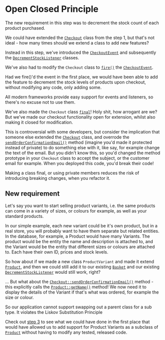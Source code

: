 # Open Closed Principle

The new requirement in this step was to decrement the stock count of each product purchased.

We could have extended the <a href="../1_SingleResponsibilityPrinciple/Checkout.php">`Checkout`</a> class from the step 1, but that's not ideal - how many times should we extend a class to add new features? 

Instead in this step, we've introduced the <a href="CheckoutEvent.php">`CheckoutEvent`</a> and subsequently the <a href="DecrementStockListener.php">`DecrementStockListener`</a> classes.

We've also had to modify the `Checkout` class to <a href="Checkout.php#L25">`fire()`</a> the <a href="CheckoutEvent.php">`CheckoutEvent`</a>.

Had we fire()'d the event in the first place, we would have been able to add the feature to decrement the stock levels of products upon checkout, without modifying any code, only adding some.

All modern frameworks provide easy support for events and listeners, so there's no excuse not to use them.
 
We've also made the `Checkout` class <a href="Checkout.php#L5">`final`</a>! Holy shit, how arrogant are we? But we've made our checkout functionality open for extension, whilst also making it closed for modification.
 
This is controversial with some developers, but consider the implication that someone else extended the <a href="Checkout.php">`Checkout`</a> class, and overrode the <a href="Checkout.php#L39">`sendOrderConfirmationEmail()`</a> method (imagine you'd made it protected instead of private) to do something else with it, like say, for example change the text of the email. But you didn't know this, so you'd changed the method prototype in your `Checkout` class to accept the subject, or the customer email for example. When you deployed this code, you'd break their code!
 
Making a class final, or using private members reduces the risk of introducing breaking changes, when you refactor it.

## New requirement

Let's say you want to start selling product variants, i.e. the same products can come in a variety of sizes, or colours for example, as well as your standard products.
 
In our simple example, each new variant could be it's own product, but in a real store, you will probably want to have them separate but related entities. In the database, for example, a Product would have many Variants. The product would be the entity the name and description is attached to, and the Variant would be the entity that different sizes or colours are attached to. Each have their own ID, prices and stock levels.

So how about if we made a new class `ProductVariant` and made it extend <a href="Product.php">`Product`</a>, and then we could still add it to our existing <a href="Basket.php">`Basket`</a> and our existing <a href="DecrementStockListener.php">`DecrementStockListener`</a> would still work, right?
 
... But what about the <a href="Checkout.php#L39">`Checkout::sendOrderConfirmationEmail()`</a> method - this explicitly calls the <a href="Product.php#L43">`Product::getName()`</a> method! We now need it to display the details of the Variant if that's what was ordered, for example the size or colour.

So our application cannot support swapping out a parent class for a sub type. It violates the Liskov Substitution Principle

Check out <a href="../LiskovSubstitutionPrinciple">step 3</a> to see what we could have done in the first place that would have allowed us to add support for Product Variants as a subclass of <a href="Product.php">`Product`</a> without having to modify any tested, released code. 